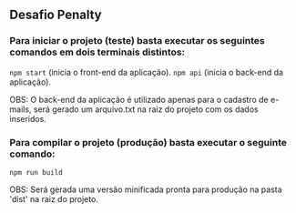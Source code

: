 ## Desafio Penalty

### Para iniciar o projeto (teste) basta executar os seguintes comandos em dois terminais distintos:

`npm start` (inicia o front-end da aplicação).
`npm api` (inicia o back-end da aplicação).

OBS: O back-end da aplicação é utilizado apenas para o cadastro de e-mails, será gerado um arquivo.txt na raiz do projeto com os dados inseridos.

### Para compilar o projeto (produção) basta executar o seguinte comando:

`npm run build`

OBS: Será gerada uma versão minificada pronta para produção na pasta 'dist' na raiz do projeto.

